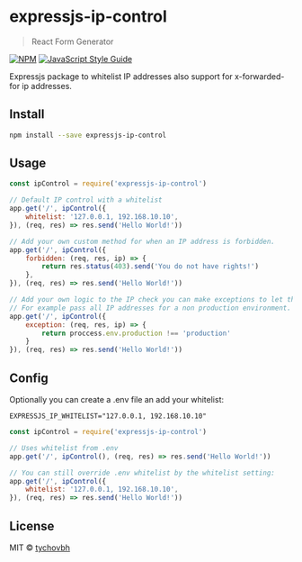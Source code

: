 # expressjs-ip-control

> React Form Generator

[![NPM](https://img.shields.io/npm/v/expressjs-ip-control.svg)](https://www.npmjs.com/package/expressjs-ip-control) [![JavaScript Style Guide](https://img.shields.io/badge/code_style-standard-brightgreen.svg)](https://standardjs.com)


Expressjs package to whitelist IP addresses also support for x-forwarded-for ip addresses.

## Install

```bash
npm install --save expressjs-ip-control
```

## Usage

```jsx
const ipControl = require('expressjs-ip-control')

// Default IP control with a whitelist
app.get('/', ipControl({
    whitelist: '127.0.0.1, 192.168.10.10',
}), (req, res) => res.send('Hello World!'))

// Add your own custom method for when an IP address is forbidden.
app.get('/', ipControl({
    forbidden: (req, res, ip) => {
        return res.status(403).send('You do not have rights!')
    },
}), (req, res) => res.send('Hello World!'))

// Add your own logic to the IP check you can make exceptions to let the IP address pass.
// For example pass all IP addresses for a non production environment.
app.get('/', ipControl({
    exception: (req, res, ip) => {
        return proccess.env.production !== 'production'
    }
}), (req, res) => res.send('Hello World!'))
```

## Config

Optionally you can create a .env file an add your whitelist:

``
EXPRESSJS_IP_WHITELIST="127.0.0.1, 192.168.10.10"
``

```jsx
const ipControl = require('expressjs-ip-control')

// Uses whitelist from .env
app.get('/', ipControl(), (req, res) => res.send('Hello World!'))

// You can still override .env whitelist by the whitelist setting:
app.get('/', ipControl({
    whitelist: '127.0.0.1, 192.168.10.10',
}), (req, res) => res.send('Hello World!'))

```

## License

MIT © [tychovbh](https://github.com/tychovbh)
